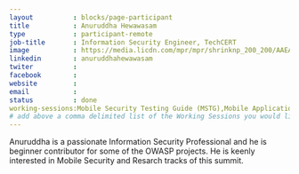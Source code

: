 ```yaml
---
layout          : blocks/page-participant
title           : Anuruddha Hewawasam
type            : participant-remote
job-title       : Information Security Engineer, TechCERT
image           : https://media.licdn.com/mpr/mpr/shrinknp_200_200/AAEAAQAAAAAAAAfhAAAAJDhhNDM2NWU4LWI0MGMtNGNiOS04YjYwLTc4MzI3MjE4NDg3Zg.jpg
linkedin        : anuruddhahewawasam
twiter          :
facebook        :
website         :
email           :
status          : done
working-sessions:Mobile Security Testing Guide (MSTG),Mobile Application Security Verification Standard (MASVS),Application Security Verification Standard,Implications of OWASP Top 10 2017,Security Book Club,OWASP Risk Rating Management Project
# add above a comma delimited list of the Working Sessions you would like to attend (use the session's title)
---
```


Anuruddha is a passionate Information Security Professional and he is beginner contributor for some of the OWASP projects. He is keenly  interested in Mobile Security and Resarch tracks of this summit.
